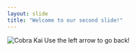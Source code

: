 ```yaml
---
layout: slide
title: "Welcome to our second slide!"
---
```

![Cobra Kai](https://media.giphy.com/media/IbUYqasyHgvcH6Z8OZ/giphy.gif)
Use the left arrow to go back!
